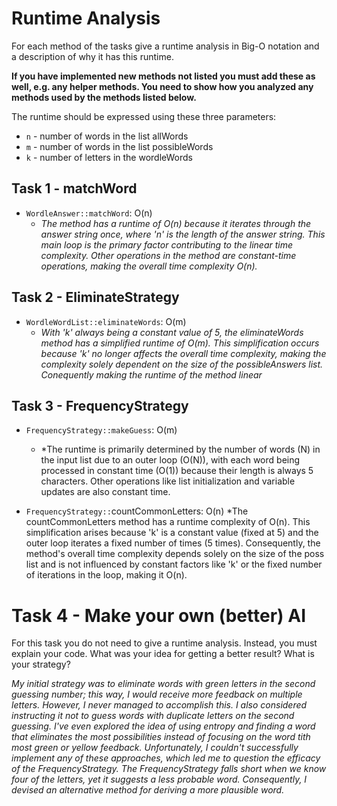 # Runtime Analysis
For each method of the tasks give a runtime analysis in Big-O notation and a description of why it has this runtime.

**If you have implemented new methods not listed you must add these as well, e.g. any helper methods. You need to show how you analyzed any methods used by the methods listed below.**

The runtime should be expressed using these three parameters:
   * `n` - number of words in the list allWords
   * `m` - number of words in the list possibleWords
   * `k` - number of letters in the wordleWords


## Task 1 - matchWord
* `WordleAnswer::matchWord`: O(n)
    * *The method has a runtime of O(n) because it iterates through the answer string once, where 'n' is the length of the answer string. This main loop is the primary factor contributing to the linear time complexity. Other operations in the method are constant-time operations, making the overall time complexity O(n).*

## Task 2 - EliminateStrategy
* `WordleWordList::eliminateWords`: O(m)
    * *With 'k' always being a constant value of 5, the eliminateWords method has a simplified runtime of O(m). This simplification occurs because 'k' no longer affects the overall time complexity, making the complexity solely dependent on the size of the possibleAnswers list. Conequently making the runtime of the method linear*


## Task 3 - FrequencyStrategy
* `FrequencyStrategy::makeGuess`: O(m)
    * *The runtime is primarily determined by the number of words (N) in the input list due to an outer loop (O(N)), with each word being processed in constant time (O(1)) because their length is always 5 characters. Other operations like list initialization and variable updates are also constant time.

* `FrequencyStrategy::`countCommonLetters: O(n)
    *The countCommonLetters method has a runtime complexity of O(n). This simplification arises because 'k' is a constant value (fixed at 5) and the outer loop iterates a fixed number of times (5 times). Consequently, the method's overall time complexity depends solely on the size of the poss list and is not influenced by constant factors like 'k' or the fixed number of iterations in the loop, making it O(n).


# Task 4 - Make your own (better) AI
For this task you do not need to give a runtime analysis. 
Instead, you must explain your code. What was your idea for getting a better result? What is your strategy?

*My initial strategy was to eliminate words with green letters in the second guessing number; this way, I would receive more feedback on multiple letters. However, I never managed to accomplish this. I also considered instructing it not to guess words with duplicate letters on the second guessing. I've even explored the idea of using entropy and finding a word that eliminates the most possibilities instead of focusing on the word tith most green or yellow feedback. Unfortunately, I couldn't successfully implement any of these approaches, which led me to question the efficacy of the FrequencyStrategy. The FrequencyStrategy falls short when we know four of the letters, yet it suggests a less probable word. Consequently, I devised an alternative method for deriving a more plausible word.*
